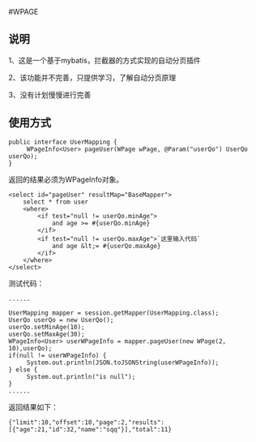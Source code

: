 #WPAGE
## 说明
1、这是一个基于mybatis，拦截器的方式实现的自动分页插件

2、该功能并不完善，只提供学习，了解自动分页原理

3、没有计划慢慢进行完善

## 使用方式

```
public interface UserMapping {
     WPageInfo<User> pageUser(WPage wPage, @Param("userQo") UserQo userQo);
}
```

返回的结果必须为WPageInfo<T>对象。

```
<select id="pageUser" resultMap="BaseMapper">
    select * from user
    <where>
        <if test="null != userQo.minAge">
            and age >= #{userQo.minAge}
        </if>
        <if test="null != userQo.maxAge">`这里输入代码`
            and age &lt;= #{userQo.maxAge}
        </if>
    </where>
</select>
```

测试代码：

```
......

UserMapping mapper = session.getMapper(UserMapping.class);
UserQo userQo = new UserQo();
userQo.setMinAge(10);
userQo.setMaxAge(30);
WPageInfo<User> userWPageInfo = mapper.pageUser(new WPage(2, 10),userQo);
if(null != userWPageInfo) {
     System.out.println(JSON.toJSONString(userWPageInfo));
} else {
     System.out.println("is null");
}
......

```

返回结果如下：

```
{"limit":10,"offset":10,"page":2,"results":[{"age":21,"id":32,"name":"sqq"}],"total":11}
```

